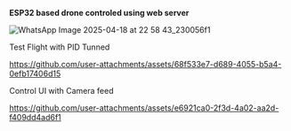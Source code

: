 **ESP32 based drone controled using web server**

![WhatsApp Image 2025-04-18 at 22 58 43_230056f1](https://github.com/user-attachments/assets/3228ead6-5135-426e-bdb5-9aa5f1c7bb6e)

Test Flight with PID Tunned

https://github.com/user-attachments/assets/68f533e7-d689-4055-b5a4-0efb17406d15

Control UI with Camera feed 

https://github.com/user-attachments/assets/e6921ca0-2f3d-4a02-aa2d-f409dd4ad6f1

